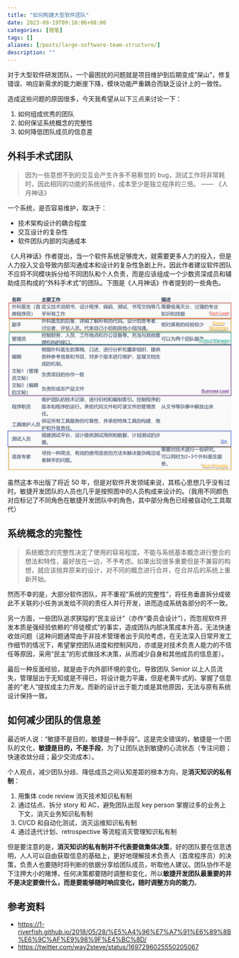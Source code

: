 ```yaml
---
title: "如何构建大型软件团队"
date: 2023-09-19T09:10:06+08:00
categories: [随笔]
tags: []
aliases: [/posts/large-software-team-structure/]
description: ""
---
```


对于大型软件研发团队，一个最困扰的问题就是项目维护到后期变成“屎山”，修复错误、响应新需求的能力断崖下降，模块功能严重耦合而缺乏设计上的一致性。

造成这些问题的原因很多，今天我希望从以下三点来讨论一下：

1. 如何组成优秀的团队
2. 如何保证系统概念的完整性
3. 如何降低团队成员的信息差

## 外科手术式团队

> 因为一些意想不到的交互会产生许多不易察觉的 bug，测试工作将非常耗时，因此相同的功能的系统组件，成本至少是独立程序的三倍。 —— 《人月神话》

一个系统，是否容易维护，取决于：

- 技术架构设计的耦合程度
- 交互设计的复杂性
- 软件团队内部的沟通成本

《人月神话》作者提出，当一个软件系统足够庞大，就需要更多人力的投入，但是人力投入又会导致内部沟通成本和设计的复杂性急剧上升。因此作者建议软件团队不应将不同模块拆分给不同团队和个人负责，而是应该组成一个少数资深成员和辅助成员构成的“外科手术式“的团队。下图是《人月神话》作者提到的一些角色。

![外科手术团队](/images/large-software-team-structure/外科手术团队.png)

虽然这本书出版了将近 50 年，但是对软件开发领域来说，其核心思想几乎没有过时。敏捷开发团队的人员也几乎是按照图中的人员构成来设计的。（我用不同颜色对应标记了不同角色在敏捷开发团队中的角色，其中部分角色已经被自动化工具取代）

## 系统概念的完整性

> 系统概念的完整性决定了使用的容易程度。不能与系统基本概念进行整合的想法和特性，最好放在一边，不予考虑。如果出现很多重要但是不兼容的构想，就应该抛弃原来的设计，对不同的概念进行合并，在合并后的系统上重新开始。

然而不幸的是，大部分软件团队，并不重视“系统的完整性”，将任务垂直拆分成彼此不关联的小任务派发给不同的责任人并行开发，进而造成系统各部分的不一致。

另一方面，一些团队追求狭隘的“民主设计”（亦作“委员会设计”），而忽视软件开发本质是强经验依赖的“师徒模式”的事实，造成团队内部决策成本升高，无法快速收敛问题（这种问题通常由于非技术管理者出于风险考虑，在无法深入日常开发工作细节的情况下，希望掌控团队进度和控制风险，亦或是对技术负责人能力的不信任等原因，采用“民主”的形式做技术决策，从而减少自身和其他成员的信息差）。

最后一种反面经验，就是由于内外部环境的变化，导致团队 Senior 以上人员流失，管理层出于无知或是不得已，将设计能力平庸，但是老黄牛式的、掌握了信息差的“老人”提拔成主力开发。而新的设计出于能力或是其他原因，无法与原有系统设计保持一致。

## 如何减少团队的信息差

最近听人说：“敏捷不是目的，敏捷是一种手段”。这是完全错误的，敏捷是一个团队的文化，**敏捷是目的，不是手段**，为了让团队达到敏捷的心流状态（专注问题；快速收敛分歧；最少交流成本）。

个人观点，减少团队分歧、降低成员之间认知差距的根本方向，是**消灭知识的私有制**：

1. 用集体 code review 消灭技术知识私有制
2. 通过估点、拆分 story 和 AC，避免团队出现 key person 掌握过多的业务上下文，消灭业务知识私有制
3. CI/CD 和自动化测试，消灭运维知识私有制
4. 通过迭代计划、retrospective 等流程消灭管理知识私有制

但是要注意的是，**消灭知识的私有制并不代表要做集体决策**，好的团队要在信息透明，人人可以自由获取信息的基础上，更好地理解技术负责人（首席程序员）的决策，负责人也要随时将判断的依据分享给团队成员，听取他人建议。团队协作不是下注押大小的赌博，任何决策都要随时调整和变化，所以**敏捷开发团队最重要的并不是决定要做什么，而是要能够随时响应变化，随时调整方向的能力**。

## 参考资料

- https://1-riverfish.github.io/2018/05/28/%E5%A4%96%E7%A7%91%E6%89%8B%E6%9C%AF%E9%98%9F%E4%BC%8D/
- https://twitter.com/way2steve/status/1697296025550205067
